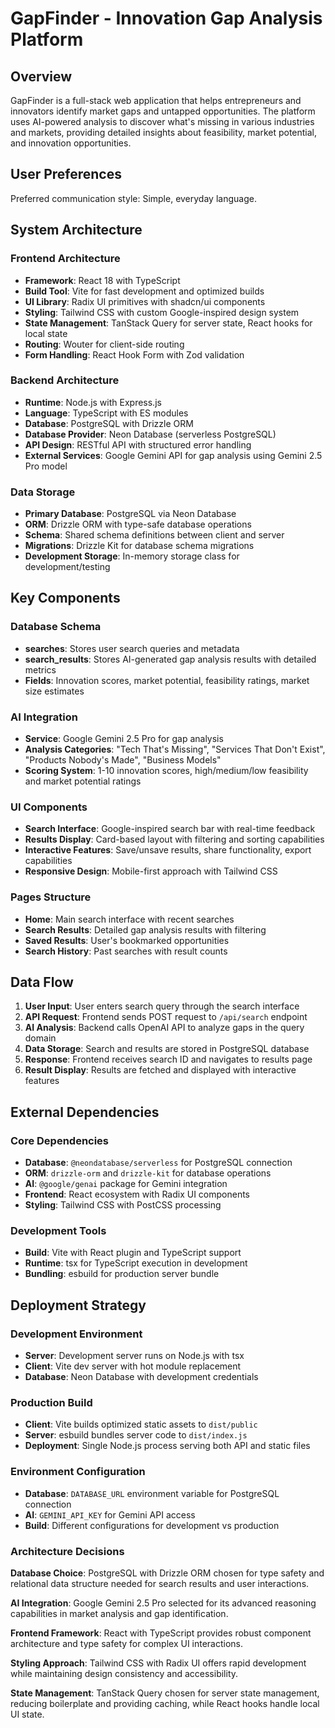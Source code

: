 # GapFinder - Innovation Gap Analysis Platform

## Overview

GapFinder is a full-stack web application that helps entrepreneurs and innovators identify market gaps and untapped opportunities. The platform uses AI-powered analysis to discover what's missing in various industries and markets, providing detailed insights about feasibility, market potential, and innovation opportunities.

## User Preferences

Preferred communication style: Simple, everyday language.

## System Architecture

### Frontend Architecture
- **Framework**: React 18 with TypeScript
- **Build Tool**: Vite for fast development and optimized builds
- **UI Library**: Radix UI primitives with shadcn/ui components
- **Styling**: Tailwind CSS with custom Google-inspired design system
- **State Management**: TanStack Query for server state, React hooks for local state
- **Routing**: Wouter for client-side routing
- **Form Handling**: React Hook Form with Zod validation

### Backend Architecture
- **Runtime**: Node.js with Express.js
- **Language**: TypeScript with ES modules
- **Database**: PostgreSQL with Drizzle ORM
- **Database Provider**: Neon Database (serverless PostgreSQL)
- **API Design**: RESTful API with structured error handling
- **External Services**: Google Gemini API for gap analysis using Gemini 2.5 Pro model

### Data Storage
- **Primary Database**: PostgreSQL via Neon Database
- **ORM**: Drizzle ORM with type-safe database operations
- **Schema**: Shared schema definitions between client and server
- **Migrations**: Drizzle Kit for database schema migrations
- **Development Storage**: In-memory storage class for development/testing

## Key Components

### Database Schema
- **searches**: Stores user search queries and metadata
- **search_results**: Stores AI-generated gap analysis results with detailed metrics
- **Fields**: Innovation scores, market potential, feasibility ratings, market size estimates

### AI Integration
- **Service**: Google Gemini 2.5 Pro for gap analysis
- **Analysis Categories**: "Tech That's Missing", "Services That Don't Exist", "Products Nobody's Made", "Business Models"
- **Scoring System**: 1-10 innovation scores, high/medium/low feasibility and market potential ratings

### UI Components
- **Search Interface**: Google-inspired search bar with real-time feedback
- **Results Display**: Card-based layout with filtering and sorting capabilities
- **Interactive Features**: Save/unsave results, share functionality, export capabilities
- **Responsive Design**: Mobile-first approach with Tailwind CSS

### Pages Structure
- **Home**: Main search interface with recent searches
- **Search Results**: Detailed gap analysis results with filtering
- **Saved Results**: User's bookmarked opportunities
- **Search History**: Past searches with result counts

## Data Flow

1. **User Input**: User enters search query through the search interface
2. **API Request**: Frontend sends POST request to `/api/search` endpoint
3. **AI Analysis**: Backend calls OpenAI API to analyze gaps in the query domain
4. **Data Storage**: Search and results are stored in PostgreSQL database
5. **Response**: Frontend receives search ID and navigates to results page
6. **Result Display**: Results are fetched and displayed with interactive features

## External Dependencies

### Core Dependencies
- **Database**: `@neondatabase/serverless` for PostgreSQL connection
- **ORM**: `drizzle-orm` and `drizzle-kit` for database operations
- **AI**: `@google/genai` package for Gemini integration
- **Frontend**: React ecosystem with Radix UI components
- **Styling**: Tailwind CSS with PostCSS processing

### Development Tools
- **Build**: Vite with React plugin and TypeScript support
- **Runtime**: tsx for TypeScript execution in development
- **Bundling**: esbuild for production server bundle

## Deployment Strategy

### Development Environment
- **Server**: Development server runs on Node.js with tsx
- **Client**: Vite dev server with hot module replacement
- **Database**: Neon Database with development credentials

### Production Build
- **Client**: Vite builds optimized static assets to `dist/public`
- **Server**: esbuild bundles server code to `dist/index.js`
- **Deployment**: Single Node.js process serving both API and static files

### Environment Configuration
- **Database**: `DATABASE_URL` environment variable for PostgreSQL connection
- **AI**: `GEMINI_API_KEY` for Gemini API access
- **Build**: Different configurations for development vs production

### Architecture Decisions

**Database Choice**: PostgreSQL with Drizzle ORM chosen for type safety and relational data structure needed for search results and user interactions.

**AI Integration**: Google Gemini 2.5 Pro selected for its advanced reasoning capabilities in market analysis and gap identification.

**Frontend Framework**: React with TypeScript provides robust component architecture and type safety for complex UI interactions.

**Styling Approach**: Tailwind CSS with Radix UI offers rapid development while maintaining design consistency and accessibility.

**State Management**: TanStack Query chosen for server state management, reducing boilerplate and providing caching, while React hooks handle local UI state.